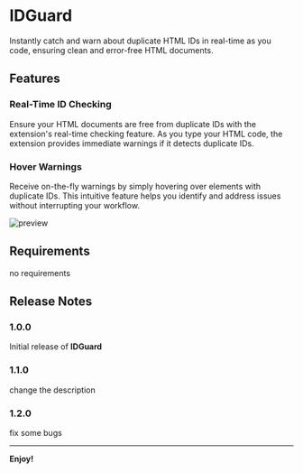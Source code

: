 # IDGuard

Instantly catch and warn about duplicate HTML IDs in real-time as you code, ensuring clean and error-free HTML documents.

## Features

### Real-Time ID Checking

Ensure your HTML documents are free from duplicate IDs with the extension's real-time checking feature. As you type your HTML code, the extension provides immediate warnings if it detects duplicate IDs.

### Hover Warnings

Receive on-the-fly warnings by simply hovering over elements with duplicate IDs. This intuitive feature helps you identify and address issues without interrupting your workflow.

![preview](https://github.com/mohanad-80/IDGuard/blob/master/images/Extension-preview.gif?raw=true)

## Requirements

no requirements

## Release Notes

### 1.0.0

Initial release of **IDGuard**

### 1.1.0

change the description

### 1.2.0

fix some bugs

---

**Enjoy!**
